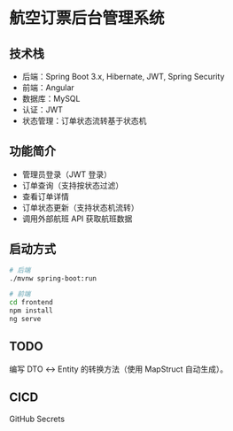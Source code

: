 # 航空订票后台管理系统

## 技术栈

- 后端：Spring Boot 3.x, Hibernate, JWT, Spring Security
- 前端：Angular
- 数据库：MySQL
- 认证：JWT
- 状态管理：订单状态流转基于状态机

## 功能简介

- 管理员登录（JWT 登录）
- 订单查询（支持按状态过滤）
- 查看订单详情
- 订单状态更新（支持状态机流转）
- 调用外部航班 API 获取航班数据

## 启动方式

```bash
# 后端
./mvnw spring-boot:run

# 前端
cd frontend
npm install
ng serve  
```

## TODO
编写 DTO ↔ Entity 的转换方法（使用 MapStruct 自动生成）。

## CICD
GitHub Secrets